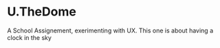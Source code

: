 # U.TheDome
A School Assignement, exerimenting with UX. This one is about having a clock in the sky
